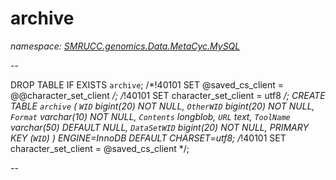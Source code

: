 ﻿# archive
_namespace: [SMRUCC.genomics.Data.MetaCyc.MySQL](./index.md)_

--
 
 DROP TABLE IF EXISTS `archive`;
 /*!40101 SET @saved_cs_client = @@character_set_client */;
 /*!40101 SET character_set_client = utf8 */;
 CREATE TABLE `archive` (
 `WID` bigint(20) NOT NULL,
 `OtherWID` bigint(20) NOT NULL,
 `Format` varchar(10) NOT NULL,
 `Contents` longblob,
 `URL` text,
 `ToolName` varchar(50) DEFAULT NULL,
 `DataSetWID` bigint(20) NOT NULL,
 PRIMARY KEY (`WID`)
 ) ENGINE=InnoDB DEFAULT CHARSET=utf8;
 /*!40101 SET character_set_client = @saved_cs_client */;
 
 --




